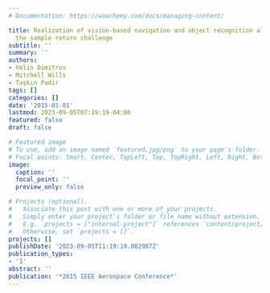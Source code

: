 ```yaml
---
# Documentation: https://wowchemy.com/docs/managing-content/

title: Realization of vision-based navigation and object recognition algorithms for
  the sample return challenge
subtitle: ''
summary: ''
authors:
- Velin Dimitrov
- Mitchell Wills
- Taşkın Padir
tags: []
categories: []
date: '2015-01-01'
lastmod: 2023-09-05T07:19:19-04:00
featured: false
draft: false

# Featured image
# To use, add an image named `featured.jpg/png` to your page's folder.
# Focal points: Smart, Center, TopLeft, Top, TopRight, Left, Right, BottomLeft, Bottom, BottomRight.
image:
  caption: ''
  focal_point: ''
  preview_only: false

# Projects (optional).
#   Associate this post with one or more of your projects.
#   Simply enter your project's folder or file name without extension.
#   E.g. `projects = ["internal-project"]` references `content/project/deep-learning/index.md`.
#   Otherwise, set `projects = []`.
projects: []
publishDate: '2023-09-05T11:19:19.082987Z'
publication_types:
- '1'
abstract: ''
publication: '*2015 IEEE Aerospace Conference*'
---
```

